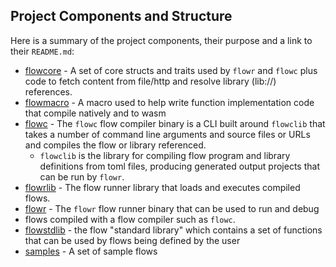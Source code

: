 ## Project Components and Structure

Here is a summary of the project components, their purpose and a link to their `README.md`:

* [flowcore](../developing/flowcore.md) - A set of core structs and traits used by `flowr` and `flowc` plus code 
  to fetch content from file/http and resolve library (lib://) references.
* [flowmacro](../developing/flowmacro.md) - A macro used to help write function implementation code that compile natively
  and to wasm
* [flowc](../developing/flowc.md) - The `flowc` flow compiler binary is a CLI built around `flowclib` that 
  takes a number of command line arguments and source files or URLs and compiles the flow or library referenced.
    * `flowclib` is the library for compiling flow program and library definitions from toml 
      files, producing generated output projects that can be run by `flowr`.
* [flowrlib](../developing/flowr.md) - The flow runner library that loads and executes compiled flows.
* [flowr](../developing/flowr.md) - The `flowr` flow runner binary that can be used to run and debug 
* flows compiled with a flow compiler such as `flowc`.
* [flowstdlib](../developing/flowstdlib.md) - the flow "standard library" which contains a set of functions that can be 
  used by flows being defined by the user
* [samples](../developing/flowsamples.md) - A set of sample flows